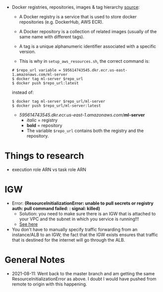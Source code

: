 * Docker registries, repositories, images & tag hierarchy [source](https://play.google.com/books/reader?id=55YpCwAAQBAJ&printsec=frontcover&output=reader&hl=en&pg=GBS.PT44.w.10.0.12):
	* A Docker registry is a service that is used to store docker repositories (e.g. DockerHub, AWS ECR).
	* A Docker repository is a collection of related images (usually of the same name with different tags).
	* A tag is a unique alphanumeric identifier associated with a specific version.

	* This is why in `setup_aws_resources.sh`, the correct command is:

	```
	# $repo_url variable = 595614743545.dkr.ecr.us-east-1.amazonaws.com/ml-server
	$ docker tag ml-server $repo_url
	$ docker push $repo_url:latest
	```

	instead of:

	```
	$ docker tag ml-server $repo_url/ml-server 
	$ docker push $repo_url/ml-server:latest
	```

	* *595614743545.dkr.ecr.us-east-1.amazonaws.com*/**ml-server**
		* *italic* = registry
		* **bold** = repository
		* The variable `$repo_url` contains both the registry and the repository.

# Things to research
* execution role ARN vs task role ARN

# IGW

* Error: **(ResourceInitializationError: unable to pull secrets or registry auth: pull command failed: : signal: killed)**
    * Solution: you need to make sure there is an IGW that is attached to your VPC and the subnet in which you service
      is running!!!
    * [See here](https://stackoverflow.com/questions/61265108/aws-ecs-fargate-resourceinitializationerror-unable-to-pull-secrets-or-registry)
* You don't have to manually specify traffic forwarding from an instance/ALB to an IGW; the fact that the IGW exists
  ensures that traffic that is destined for the internet will go through the ALB.

# General Notes

* 2021-08-11: Went back to the master branch and am getting the same ResourceInitializationError as above. I doubt I
  would have pushed from remote to origin with this happening.
